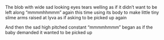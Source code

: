 The blob with wide  sad looking eyes tears welling as if it didn’t want to be left along “mmmmhhmmm” again this time using  its body to make little tiny slime arms raised at lyva as if asking to be picked up again 

And then the sad high pitched constant “mmmmhmmm” began as if the baby demanded it wanted to be picked up
